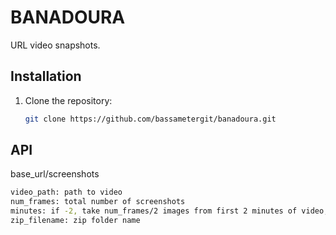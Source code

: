 # BANADOURA

URL video snapshots.

## Installation

1. Clone the repository:
   ```bash
   git clone https://github.com/bassametergit/banadoura.git

## API

base_url/screenshots
   ```bash
   video_path: path to video
   num_frames: total number of screenshots
   minutes: if -2, take num_frames/2 images from first 2 minutes of video, and num_frames/2 images from last 2 minutes
   zip_filename: zip folder name